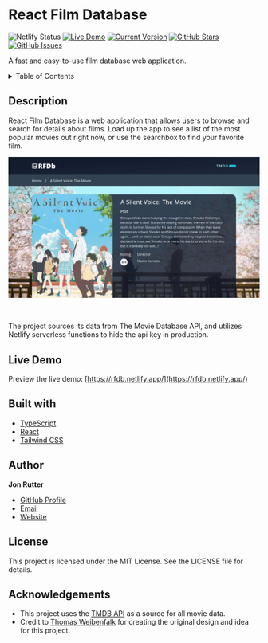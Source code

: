 # React Film Database

![Netlify Status](https://api.netlify.com/api/v1/badges/6a656174-7eb1-4a23-8622-8a55da564854/deploy-status)
[![Live Demo](https://img.shields.io/badge/demo-online-green.svg)](https://rfdb.netlify.app/)
[![Current Version](https://img.shields.io/badge/version-2.1.0-green.svg)](https://github.com/rutterjt/react-film-db)
[![GitHub Stars](https://img.shields.io/github/stars/rutterjt/react-film-db.svg)](https://github.com/rutterjt/react-film-db/stargazers)
[![GitHub Issues](https://img.shields.io/github/issues/rutterjt/react-film-db.svg)](https://github.com/rutterjt/react-film-db/issues)

A fast and easy-to-use film database web application.

<details>
  <summary>Table of Contents</summary>
  <ol>
    <li><a href="#description">Description</a></li>
    <li><a href="#live-demo">Live Demo</a></li>
    <li><a href="#built-with">Built With</a></li>
    <li><a href="#author">Author</a></li>
    <li><a href="#license">License</a></li>
    <li><a href="#acknowledgements">Acknowledgments</a></li>
  </ol>
</details>

## Description

React Film Database is a web application that allows users to browse and search for details about films. Load up the app to see a list of the most popular movies out right now, or use the searchbox to find your favorite film.

![Preview of the React Film Database project](./github/preview-main.png)

<br />

The project sources its data from The Movie Database API, and utilizes Netlify serverless functions to hide the api key in production.

## Live Demo

Preview the live demo: [https://rfdb.netlify.app/](https://rfdb.netlify.app/)

## Built with

- [TypeScript](https://www.typescriptlang.org/)
- [React](https://reactjs.org/)
- [Tailwind CSS](https://tailwindcss.com/)

## Author

**Jon Rutter**

- [GitHub Profile](https://www.github.com/rutterjt)
- [Email](mailto:contact@jonrutter.io)
- [Website](https://www.jonrutter.io)

## License

This project is licensed under the MIT License. See the LICENSE file for details.

## Acknowledgements

- This project uses the [TMDB API](https://www.themoviedb.org/?language=en-US) as a source for all movie data.
- Credit to [Thomas Weibenfalk](https://www.youtube.com/watch?v=6bxWgYfN4CQ) for creating the original design and idea for this project.
